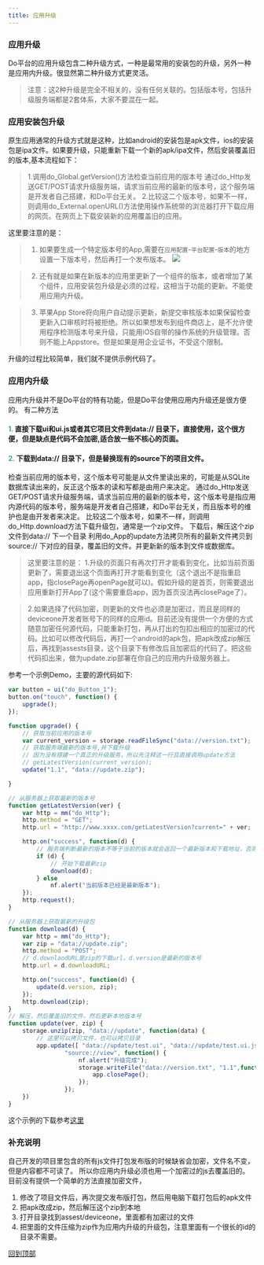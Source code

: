 ```yaml
---
title: 应用升级
---
```

### 应用升级

Do平台的应用升级包含二种升级方式，一种是最常用的安装包的升级，另外一种是应用内升级。很显然第二种升级方式更灵活。
>注意：这2种升级是完全不相关的，没有任何关联的。包括版本号，包括升级服务端都是2套体系，大家不要混在一起。

### 应用安装包升级
原生应用通常的升级方式就是这种，比如android的安装包是apk文件，ios的安装包是ipa文件。如果要升级，只能重新下载一个新的apk/ipa文件，然后安装覆盖旧的版本,基本流程如下：

> 1.调用do_Global.getVersion()方法检查当前应用的版本号
通过do_Http发送GET/POST请求升级服务端，请求当前应用的最新的版本号，这个服务端是开发者自己搭建，和Do平台无关。
> 2.比较这二个版本号，如果不一样，则调用do_External.openURL()方法使用操作系统带的浏览器打开下载应用的网页。在网页上下载安装新的应用覆盖旧的应用。

这里要注意的是：
 > 1. 如果要生成一个特定版本号的App,需要在`应用配置`-`平台配置`-`版本`的地方设置一下版本号，然后再打一个发布版本。
 ![](../../images/yysj001.png)

 > 2. 还有就是如果在新版本的应用里更新了一个组件的版本，或者增加了某个组件，应用安装包升级是必须的过程，这相当于功能的更新。不能使用应用内升级。

 > 3. 苹果App Store将向用户自动提示更新，新提交审核版本如果保留检查更新入口审核时将被拒绝。所以如果想发布到组件商店上，是不允许使用程序检测版本号来升级，只能用iOS自带的操作系统的升级管理。否则不能上Appstore。但是如果是用企业证书，不受这个限制。

升级的过程比较简单，我们就不提供示例代码了。

### 应用内升级
应用内升级并不是Do平台的特有功能，但是Do平台使用应用内升级还是很方便的。
有二种方法
#### <font color ='#40A977'>**1.**</font> 直接下载ui和ui.js或者其它项目文件到data:// 目录下，直接使用，这个很方便，但是缺点是代码不会加密,适合放一些不核心的页面。

#### <font color ='#40A977'>**2.**</font> 下载到data:// 目录下，但是替换现有的source下的项目文件。


检查当前应用的版本号，这个版本号可能是从文件里读出来的，可能是从SQLite数据库读出来的，反正这个版本的读和写都是由用户来决定。
通过do_Http发送GET/POST请求升级服务端，请求当前应用的最新的版本号，这个版本号是指应用内源代码的版本号，服务端是开发者自己搭建，和Do平台无关，而且版本号的维护也是由开发者来决定。
比较这二个版本号，如果不一样，则调用do_Http.download方法下载升级包，通常是一个zip文件。
下载后，解压这个zip文件到data:// 下一个目录
利用do_App的update方法拷贝所有的最新文件拷贝到source:// 下对应的目录，覆盖旧的文件。并更新新的版本到文件或数据库。

>这里要注意的是：
> 1.升级的页面只有再次打开才能看到变化，比如当前页面更新了，需要退出这个页面再打开才能看到变化（这个退出不是指重启app，指closePage再openPage就可以)。假如升级的是首页，则需要退出应用重新打开App了(这个需要重启app，因为首页没法再closePage了）。

> 2.如果选择了代码加密，则更新的文件也必须是加密过，而且是同样的deviceone开发者账号下的同样的应用id。目前还没有提供一个方便的方式随意加密任何源代码，只能重新打包，再从打出的包扣出相应的加密过的代码。比如可以修改代码后，再打一个android的apk包，把apk改成zip解压后，再找到assests目录，这个目录下有修改后且加密后的代码了。把这些代码扣出来，做为update.zip部署在你自己的应用内升级服务器上。

参考一个示例Demo，主要的源代码如下:
``` JavaScript
var button = ui("do_Button_1");
button.on("touch", function() {
	upgrade();
});

function upgrade() {
	// 获取当前应用的版本号
	var current_version = storage.readFileSync("data://version.txt");
	// 获取服务端最新的版本号,并下载升级
	// 因为没有搭建一个真正的升级服务，所以先注释这一行且直接调用update方法
	// getLatestVersion(current_version);
	update("1.1", "data://update.zip");

}

// 从服务器上获取最新的版本号
function getLatestVersion(ver) {
	var http = mm("do_Http");
	http.method = "GET";
	http.url = "http://www.xxxx.com/getLatestVersion?current=" + ver;

	http.on("success", function(d) {
		// 服务端判断最新的版本不等于当前的版本就会返回一个最新版本和下载地址，否则返回空
		if (d) {
			// 开始下载最新zip
			download(d);
		} else
			nf.alert("当前版本已经是最新版本");
	});
	http.request();
}

// 从服务器上获取最新的升级包
function download(d) {
	var http = mm("do_Http");
	var zip = "data://update.zip";
	http.method = "POST";
	// d.downlaodURL是zip的下载url，d.version是最新的版本号
	http.url = d.downloadURL;

	http.on("success", function(d) {
		update(d.version, zip);
	});
	http.download(zip);
}
// 解压，然后覆盖旧的文件，然后更新本地版本号
function update(ver, zip) {
	storage.unzip(zip, "data://update", function(data) {
		// 这里可以拷贝文件，也可以拷贝目录
		app.update([ "data://update/test.ui", "data://update/test.ui.js" ],
				"source://view", function() {
					nf.alert("升级完成");
					storage.writeFile("data://version.txt", "1.1",function(){
						app.closePage();
					});
				});
	})
}
```
这个示例的下载参考[这里](http://doc.deviceone.net/web/doc/code4do/inner_upgrade.htm)


### 补充说明

自己开发的项目里包含的所有js文件打包发布版的时候缺省会加密，文件名不变，但是内容都不可读了。
所以你应用内升级必须也用一个加密过的js去覆盖旧的。目前没有提供一个简单的方法直接加密文件，

1. 修改了项目文件后，再次提交发布版打包，然后用电脑下载打包后的apk文件
2. 把apk改成zip，然后解压这个zip到本地
3. 打开目录找到assest/deviceone，里面都有加密过的文件
4. 把里面的文件压缩为zip作为应用内升级的升级包，注意里面有一个很长的id的目录不需要。

[回到顶部](#top)
